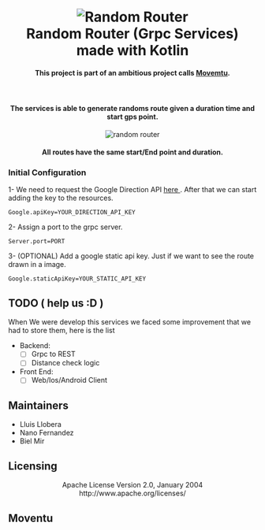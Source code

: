 <h1 align="center">
  <br>
  <img src="https://github.com/BLMir/RandomRouter/blob/readme/img/MoventuRamdomRoutersmall.png?raw=true" alt="Random Router"></a>
  <br>
  Random Router (Grpc Services) made with Kotlin
  <h4 align="center">This project is part of an ambitious project calls  <a href="#Moventu">Movemtu</a>.</h4>
  <br>
</h1>

<h4 align="center">The services is able to generate randoms route given a duration time and start gps point.</h4>

<p align="center">
  <img alt="random router" src="https://media.giphy.com/media/l1fRfBh53oBVnC5xqu/giphy.gif">
</p>
<h4 align="center">All routes have the same start/End point and duration.</h4>

### Initial Configuration

1- We need to request the Google Direction API <a href="https://developers.google.com/maps/documentation/directions/start"> here </a>.
After that we can start adding the key to the resources.
```shell
Google.apiKey=YOUR_DIRECTION_API_KEY
```
2- Assign a port to the grpc server.
```shell
Server.port=PORT
```
3- (OPTIONAL) Add a google static api key. Just if we want to see the route drawn in a image.
```shell
Google.staticApiKey=YOUR_STATIC_API_KEY
```

## TODO ( help us :D )

When We were develop this services we faced some improvement that we had to store them, here is the list 

- Backend:
  - [ ] Grpc to REST
  - [ ] Distance check logic
- Front End:
  - [ ] Web/Ios/Android Client 
  
## Maintainers

- Lluis Llobera
- Nano Fernandez
- Biel Mir

## Licensing

<p align="center">Apache License
Version 2.0, January 2004
http://www.apache.org/licenses/</p>

## Moventu
